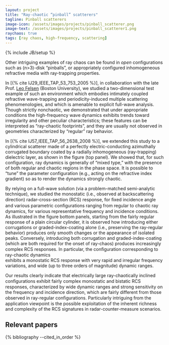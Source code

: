 ```yaml
---
layout: project
title: "Ray-chaotic “pinball” scatterers"
tagline: Pinball scatterers
image-icon: /assets/images/projects/pinball_scatterer.png
image-text: /assets/images/projects/pinball_scatterer1.png
raychaos: true
tags: [ray chaos, high-frequency, scattering]
---
```

{% include JB/setup %}

Other intriguing examples of ray chaos can be found in *open* configurations such as (n>3)-disk “pinballs”, 
or appropriately configured inhomogeneous refractive media with ray-trapping properties.  


In [{% cite IJ29_IEEE_TAP_53_753_2005 %}], 
in collaboration with the late Prof. [Leo Felsen] (Boston University),
we 
studied a two-dimensional test example of such an environment 
which embodies intimately coupled refractive wave-trapping and periodicity-induced multiple 
scattering phenomenologies, and which is amenable to explicit full-wave analysis. 
Though strictly nonchaotic, we demonstrated that under appropriate conditions 
the high-frequency wave dynamics exhibits 
trends toward irregularity and other peculiar characteristics; 
these features can be interpreted as “ray-chaotic footprints”, and they are usually not observed 
in geometries characterized by “regular” ray behavior.

In [{% cite IJ57_IEEE_TAP_56_2638_2008 %}], we extended this study to
a cylindrical scatterer made of a perfectly electric-conducting azimuthally corrugated boundary 
coated by a radially inhomogeneous (ray-trapping) dielectric layer, as shown in the figure (top panel).
We showed that, for such configuration, ray dynamics is generally of “mixed type,” with the presence 
of both regular and chaotic regions in the phase space. It is possible to “tune” the 
parameter configuration (e.g., acting on the refractive index gradient) so as to render the dynamics strongly chaotic. 

By relying on a full-wave solution (via a problem-matched semi-analytic technique), we studied
the monostatic (i.e., observed at backscattering direction) radar-cross-section (RCS) response, 
for ﬁxed incidence angle and various parametric conﬁgurations ranging from regular to chaotic ray dynamics, 
for various representative frequency and incidence conditions. 
As illustrated in the figure bottom panels, starting from the fairly regular response of a plain circular cylinder, 
it is observed how introducing either corrugations or graded-index-coating alone 
(i.e., preserving the ray-regular behavior) produces only smooth changes or the appearance of isolated peaks. 
Conversely, introducing both corrugation and graded-index-coating (which are both required for the onset of ray-chaos) 
produces increasingly complex RCS responses. In particular, the conﬁguration corresponding to ray-chaotic dynamics  
exhibits a monostatic RCS response with very rapid and irregular frequency variations, and 
wide (up to three orders of magnitude) dynamic ranges.

Our results clearly indicate that electrically large ray-chaotically inclined conﬁgurations 
exhibit fairly complex monostatic and bistatic RCS responses, characterized by wide dynamic ranges 
and strong sensitivity on the frequency and incidence direction, which are fairly different 
from those observed in ray-regular conﬁgurations. Particularly intriguing from the application viewpoint 
is the possible exploitation of the inherent richness and complexity of the RCS signatures 
 in radar-counter-measure scenarios.



## Relevant papers
{% bibliography --cited_in_order %}

[Leo Felsen]: https://en.wikipedia.org/wiki/Leopold_B._Felsen